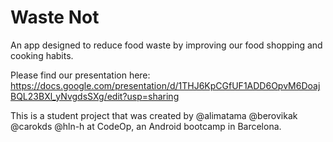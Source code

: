 # Waste Not

An app designed to reduce food waste by improving our food shopping and cooking habits. 

Please find our presentation here: https://docs.google.com/presentation/d/1THJ6KpCGfUF1ADD6OpvM6DoajBQL23BXl_yNvgdsSXg/edit?usp=sharing

This is a student project that was created by @alimatama @berovikak @carokds @hln-h at CodeOp, an Android bootcamp in Barcelona.
